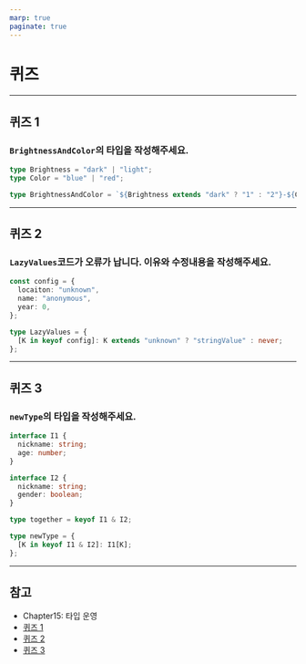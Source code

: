 ```yaml
---
marp: true
paginate: true
---
```


# 퀴즈

---

## 퀴즈 1

### `BrightnessAndColor`의 타입을 작성해주세요.

```typescript
type Brightness = "dark" | "light";
type Color = "blue" | "red";

type BrightnessAndColor = `${Brightness extends "dark" ? "1" : "2"}-${Color}`;
```

---

## 퀴즈 2

### `LazyValues`코드가 오류가 납니다. 이유와 수정내용을 작성해주세요.

```typescript
const config = {
  locaiton: "unknown",
  name: "anonymous",
  year: 0,
};

type LazyValues = {
  [K in keyof config]: K extends "unknown" ? "stringValue" : never;
};
```

---

## 퀴즈 3

### `newType`의 타입을 작성해주세요.

```typescript
interface I1 {
  nickname: string;
  age: number;
}

interface I2 {
  nickname: string;
  gender: boolean;
}

type together = keyof I1 & I2;

type newType = {
  [K in keyof I1 & I2]: I1[K];
};
```

---

## 참고

- Chapter15: 타입 운영
- [퀴즈 1](https://www.typescriptlang.org/play?#code/C4TwDgpgBAQgTgSwOYAtgDsIGctQLxQBEAJgIZwDWhUAPkQDbJqEDcAUKJFAMID29vOPiIAjegFcI1OoTgRirNh3DR4TDNiwBBdMT4ChBAAYASAN5rUGnFAgAPYBF24S5KlAD8RAIzUAXEQATIQAvgC05vqCIUbsQA)
- [퀴즈 2](https://www.typescriptlang.org/play?#code/MYewdgzgLgBKYDMCWBzGBeGBvAUDfMANiMAIZJTgBcMARAK5gDWYIA7mLQDR4FikBbAKY1apVmACeAkPQjde+SUNIAnGgAYeAXwDcOHFEkAHITAAypAF6SAaqUL0hEDNkUwA2gGkYSMDCYhSRAEGCNTELhwZBQAXRofIQAPKCEwABMXBmZWDloYAH46aFU-FHtHIXyaMCEANyFVHD0cIA)
- [퀴즈 3](https://www.typescriptlang.org/play?#code/JYOwLgpgTgZghgYwgAgJIEZkG8BQz-IjAIDWIcAthAFzIDOYUoA5gNx4FzM2ECuFAI2jsAvjhyhIsRClQAmbB3xFS5KrQZMQbJcm4gAJtFoCA9qYA2EOCFHiwATwAOKMKe5gAFtGQBeZCQQDqYwaJgAZGhy7DiOLoQQAO4AKs4o-rgEyADaANLIoAFBIWHIkfIAurQYeRWiQA)
